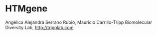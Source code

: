 # HTMgene
Angélica Alejandra Serrano Rubio, Mauricio Carrillo-Tripp
Biomolecular Diversity Lab, http://tripplab.com 

